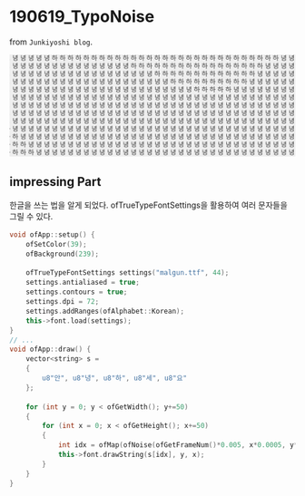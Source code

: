 # 190619_TypoNoise
from `Junkiyoshi blog`.  

![.](190619_TypoNoise.gif)

## impressing Part

한글을 쓰는 법을 알게 되었다.
ofTrueTypeFontSettings을 활용하여 여러 문자들을 그릴 수 있다.

````C++
void ofApp::setup() {
	ofSetColor(39);
	ofBackground(239);

	ofTrueTypeFontSettings settings("malgun.ttf", 44);
	settings.antialiased = true;
	settings.contours = true;
	settings.dpi = 72;
	settings.addRanges(ofAlphabet::Korean);
	this->font.load(settings);
}
// ...
void ofApp::draw() {
	vector<string> s =
	{
		u8"안", u8"녕", u8"하", u8"세", u8"요"
	};

	for (int y = 0; y < ofGetWidth(); y+=50)
	{
		for (int x = 0; x < ofGetHeight(); x+=50)
		{
			int idx = ofMap(ofNoise(ofGetFrameNum()*0.005, x*0.0005, y*0.0005), 0, 1, 0, 5);
			this->font.drawString(s[idx], y, x);
		}
	}
}
````
